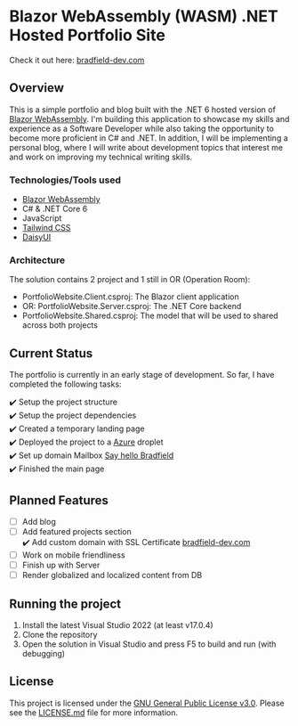 # Blazor WebAssembly (WASM) .NET Hosted Portfolio Site

Check it out here: [bradfield-dev.com](https://bradfield-dev.com)

## Overview 
This is a simple portfolio and blog built with the .NET 6 hosted version of [Blazor WebAssembly](https://dotnet.microsoft.com/en-us/apps/aspnet/web-apps/blazor). I'm building this application to showcase my skills and experience as a Software Developer while also taking the opportunity to become more proficient in C# and .NET. In addition, I will be implementing a personal blog, where I will write about development topics that interest me and work on improving my technical writing skills.

### Technologies/Tools used
- [Blazor WebAssembly](https://dotnet.microsoft.com/en-us/apps/aspnet/web-apps/blazor)
- C# & .NET Core 6
- JavaScript
- [Tailwind CSS](https://tailwindcss.com/)
- [DaisyUI](https://daisyui.com/)

### Architecture
The solution contains 2 project and 1 still in OR (Operation Room):
- PortfolioWebsite.Client.csproj: The Blazor client application
- OR: PortfolioWebsite.Server.csproj: The .NET Core backend
- PortfolioWebsite.Shared.csproj: The model that will be used to shared across both projects

## Current Status
The portfolio is currently in an early stage of development. So far, I have completed the following tasks:

:heavy_check_mark: Setup the project structure \
:heavy_check_mark: Setup the project dependencies \
:heavy_check_mark: Created a temporary landing page \
:heavy_check_mark: Deployed the project to a [Azure](https://azure.microsoft.com/en-us/) droplet \
:heavy_check_mark: Set up domain Mailbox [Say hello Bradfield](hello@bradfield-dev.com) \
:heavy_check_mark: Finished the main page

## Planned Features
- [ ] Add blog
- [ ] Add featured projects section \
:heavy_check_mark: Add custom domain with SSL Certificate [bradfield-dev.com](https://bradfield-dev.com)
- [ ] Work on mobile friendliness
- [ ] Finish up with Server
- [ ] Render globalized and localized content from DB

## Running the project
1. Install the latest Visual Studio 2022 (at least v17.0.4)
2. Clone the repository
3. Open the solution in Visual Studio and press F5 to build and run (with debugging)

## License
This project is licensed under the [GNU General Public License v3.0](https://www.gnu.org/licenses/gpl-3.0.en.html).
Please see the [LICENSE.md](LICENSE.md) file for more information.
